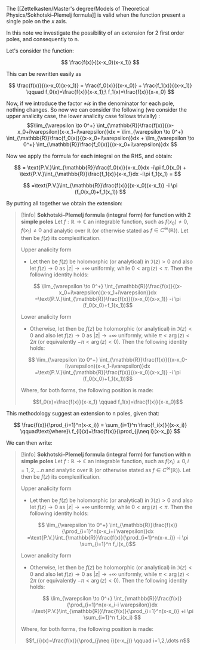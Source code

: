 The [[Zettelkasten/Master's degree/Models of Theoretical Physics/Sokhotski–Plemelj formula]] is valid when the function present a single pole on the $x$ axis. 

In this note we investigate the possibility of an extension for 2 first order poles, and consequently to n.

Let's consider the function:

$$ \frac{f(x)}{(x-x_0)(x-x_1)} $$

This can be rewritten easily as

$$ \frac{f(x)}{(x-x_0)(x-x_1)} = \frac{f_0(x)}{(x-x_0)} + \frac{f_1(x)}{(x-x_1)} \qquad f_0(x)=\frac{f(x)}{x-x_1};\  f_1(x)=\frac{f(x)}{x-x_0} $$

Now, if we introduce the factor $\pm i\varepsilon$ in the denominator for each pole, nothing changes.
So now we can consider the following (we consider the upper analicity case, the lower analicity case follows trivially) :
 $$\lim_{\varepsilon \to 0^+} \int_{\mathbb{R}}\frac{f(x)}{(x-x_0+i\varepsilon)(x-x_1+i\varepsilon)}dx = \lim_{\varepsilon \to 0^+} \int_{\mathbb{R}}\frac{f_0(x)}{(x-x_0+i\varepsilon)}dx + \lim_{\varepsilon \to 0^+} \int_{\mathbb{R}}\frac{f_0(x)}{(x-x_0+i\varepsilon)}dx $$

Now we apply the formula for each integral on the RHS, and obtain:

$$ = \text{P.V.}\int_{\mathbb{R}}\frac{f_0(x)}{x-x_0}dx -i\pi f_0(x_0) + \text{P.V.}\int_{\mathbb{R}}\frac{f_1(x)}{x-x_1}dx -i\pi f_1(x_1) = $$

$$ =\text{P.V.}\int_{\mathbb{R}}\frac{f(x)}{(x-x_0)(x-x_1)} -i \pi (f_0(x_0)+f_1(x_1)) $$

By putting all together we obtain the extension:

>[!info] **Sokhotski–Plemelj formula (integral form) for function with 2 simple poles**
>Let $f:\mathbb{R}\to \mathbb{C}$ an integrable function, such as $f(x_0)\neq 0 ,  f(x_1)\neq 0$ and analytic over $\mathbb{R}$ (or otherwise stated as $f \in C^\infty(\mathbb{R})$).
> Let then be $f(z)$ its complexification.
>
> Upper analicity form
> - Let then be $f(z)$ be holomorphic (or analytical) in $\Im(z)>0$ and also let $f(z) \to 0$ as $|z| \to +\infty$ uniformly, while $0<\arg(z)<\pi$. Then the following identity holds:
> 
> $$ \lim_{\varepsilon \to 0^+} \int_{\mathbb{R}}\frac{f(x)}{(x-x_0+i\varepsilon)(x-x_1+i\varepsilon)}dx  =\text{P.V.}\int_{\mathbb{R}}\frac{f(x)}{(x-x_0)(x-x_1)} -i \pi (f_0(x_0)+f_1(x_1))$$
>
>Lower analicity form
>
> - Otherwise, let then be $f(z)$ be holomorphic (or analytical) in $\Im(z)<0$ and also let $f(z) \to 0$ as $|z| \to +\infty$ uniformly, while $\pi<\arg(z)<2\pi$ (or equivalently $-\pi<\arg(z)<0$). Then the following identity holds:
> 
>  $$ \lim_{\varepsilon \to 0^+} \int_{\mathbb{R}}\frac{f(x)}{(x-x_0-i\varepsilon)(x-x_1-i\varepsilon)}dx  =\text{P.V.}\int_{\mathbb{R}}\frac{f(x)}{(x-x_0)(x-x_1)} -i \pi (f_0(x_0)+f_1(x_1))$$
>  
>  Where, for both forms, the following position is made:
>  
>  $$f_0(x)=\frac{f(x)}{x-x_1} \qquad f_1(x)=\frac{f(x)}{x-x_0}$$

This methodology suggest an extension to n poles, given that:

$$ \frac{f(x)}{\prod_{i=1}^n(x-x_i)} = \sum_{i=1}^n \frac{f_i(x)}{(x-x_i)} \qquad\text{where}\ f_{i}(x)=\frac{f(x)}{\prod_{j\neq i}(x-x_j)}  $$

We can then write:

>[!info] **Sokhotski–Plemelj formula (integral form) for function with n simple poles**
>Let $f:\mathbb{R}\to \mathbb{C}$ an integrable function, such as $f(x_i)\neq 0, i=1,2,\dots n$ and analytic over $\mathbb{R}$ (or otherwise stated as $f \in C^\infty(\mathbb{R})$).
> Let then be $f(z)$ its complexification.
>
> Upper analicity form
> - Let then be $f(z)$ be holomorphic (or analytical) in $\Im(z)>0$ and also let $f(z) \to 0$ as $|z| \to +\infty$ uniformly, while $0<\arg(z)<\pi$. Then the following identity holds:
> 
> $$ \lim_{\varepsilon \to 0^+} \int_{\mathbb{R}}\frac{f(x)}{\prod_{i=1}^n(x-x_i+i \varepsilon)}dx  =\text{P.V.}\int_{\mathbb{R}}\frac{f(x)}{\prod_{i=1}^n(x-x_i)} -i \pi \sum_{i=1}^n f_i(x_i)$$
>
>Lower analicity form
>
> - Otherwise, let then be $f(z)$ be holomorphic (or analytical) in $\Im(z)<0$ and also let $f(z) \to 0$ as $|z| \to +\infty$ uniformly, while $\pi<\arg(z)<2\pi$ (or equivalently $-\pi<\arg(z)<0$). Then the following identity holds:
> 
>   $$ \lim_{\varepsilon \to 0^+} \int_{\mathbb{R}}\frac{f(x)}{\prod_{i=1}^n(x-x_i-i \varepsilon)}dx  =\text{P.V.}\int_{\mathbb{R}}\frac{f(x)}{\prod_{i=1}^n(x-x_i)} +i \pi \sum_{i=1}^n f_i(x_i) $$
>  
>  Where, for both forms, the following position is made:
>  
>  $$f_{i}(x)=\frac{f(x)}{\prod_{j\neq i}(x-x_j)} \qquad i=1,2,\dots n$$
